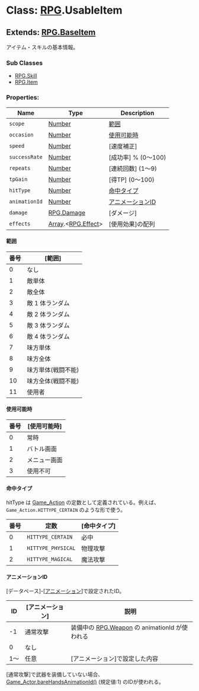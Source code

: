 # Class: [RPG](RPG.md).UsableItem

## Extends: [RPG.BaseItem](RPG.BaseItem.md)
アイテム・スキルの基本情報。


### Sub Classes

* [RPG.Skill](RPG.Skill.md)
* [RPG.Item](RPG.Item.md)


### Properties:

| Name | Type | Description |
| --- | --- | --- |
| `scope` | [Number](Number.md) | [範囲](RPG.UsableItem.md#範囲) |
| `occasion` | [Number](Number.md) | [使用可能時](RPG.UsableItem.md#使用可能時)  |
| `speed` | [Number](Number.md) | [速度補正] |
| `successRate` | [Number](Number.md) | [成功率] % (0〜100) |
| `repeats` | [Number](Number.md) | [連続回数] \(1〜9) |
| `tpGain` | [Number](Number.md) | [得TP] \(0〜100) |
| `hitType` | [Number](Number.md) | [命中タイプ](RPG.UsableItem.md#命中タイプ) |
| `animationId` | [Number](Number.md) | [アニメーションID](RPG.UsableItem.md#アニメーションid) |
| `damage` | [RPG.Damage](RPG.Damage.md) | [ダメージ] |
| `effects` | [Array](Array.md).&lt;[RPG.Effect](RPG.Effect.md)&gt; | [使用効果]の配列 |


#### 範囲

| 番号 | [範囲] |
| --- | --- |
|  0 | なし |
|  1 | 敵単体 |
|  2 | 敵全体 |
|  3 | 敵 1 体ランダム |
|  4 | 敵 2 体ランダム |
|  5 | 敵 3 体ランダム |
|  6 | 敵 4 体ランダム |
|  7 | 味方単体 |
|  8 | 味方全体 |
|  9 | 味方単体(戦闘不能) |
|  10 | 味方全体(戦闘不能) |
|  11 | 使用者 |

#### 使用可能時

| 番号 | [使用可能時] |
| --- | --- |
| 0 | 常時 |
| 1 | バトル画面 |
| 2 | メニュー画面 |
| 3 | 使用不可 |

#### 命中タイプ
hitType は [Game_Action](Game_Action.md) の定数として定義されている。例えば、<code>Game_Action.HITTYPE_CERTAIN</code> のような形で使う。

| 番号 | 定数 | [命中タイプ] |
| --- | --- | --- |
| 0 | `HITTYPE_CERTAIN` | 必中 |
| 1 | `HITTYPE_PHYSICAL` | 物理攻撃 |
| 2 | `HITTYPE_MAGICAL` | 魔法攻撃 |

#### アニメーションID
[データベース]-[[アニメーション](RPG.Animation.md)]で設定されたID。

| ID | [アニメーション] | 説明 |
| --- | --- | --- |
| -1 | 通常攻撃 | 装備中の [RPG.Weapon](RPG.Weapon.md) の animationId が使われる |
| 0 | なし |
| 1〜 | 任意 | [アニメーション]で設定した内容 |

[通常攻撃]で武器を装備していない場合、[Game_Actor.bareHandsAnimationId()](Game_Actor.md#barehandsanimationid---number) (規定値:1) のIDが使われる。
